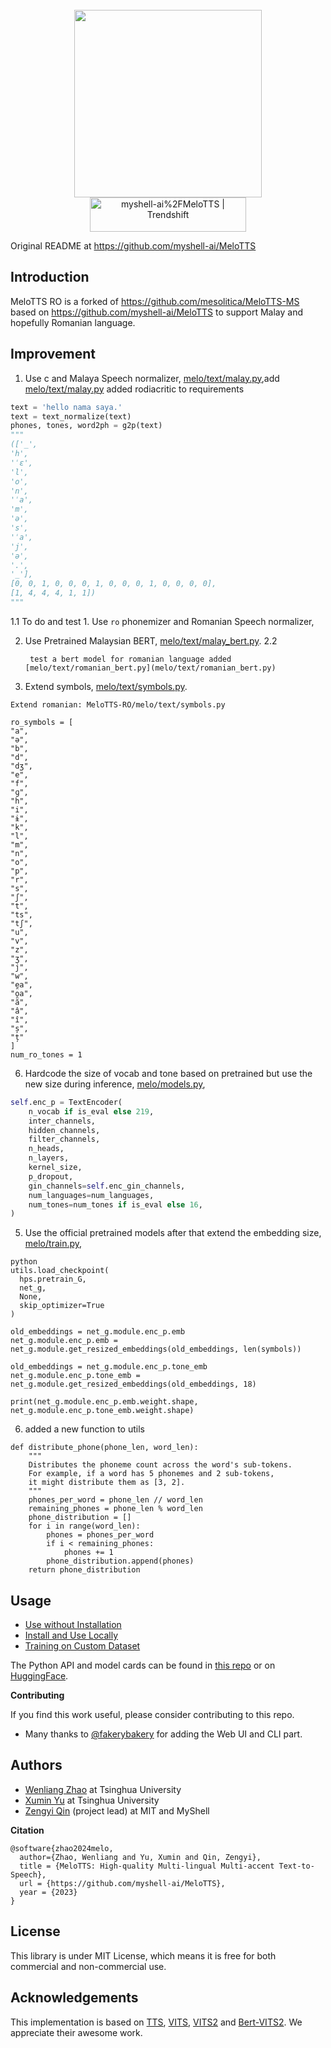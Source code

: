 <div align="center">
  <div>&nbsp;</div>
  <img src="logo.png" width="300"/> <br>
  <a href="https://trendshift.io/repositories/8133" target="_blank"><img src="https://trendshift.io/api/badge/repositories/8133" alt="myshell-ai%2FMeloTTS | Trendshift" style="width: 250px; height: 55px;" width="250" height="55"/></a>
</div>

Original README at https://github.com/myshell-ai/MeloTTS

## Introduction
MeloTTS RO is a forked of https://github.com/mesolitica/MeloTTS-MS based on https://github.com/myshell-ai/MeloTTS to support Malay and hopefully Romanian language.

## Improvement

1. Use c and Malaya Speech normalizer, [melo/text/malay.py](melo/text/malay.py),add [melo/text/malay.py](melo/text/romanian.py) added rodiacritic to requirements

```python
text = 'hello nama saya.'
text = text_normalize(text)
phones, tones, word2ph = g2p(text)
"""
(['_',
'h',
'ˈɛ',
'l',
'o',
'n',
'ˈa',
'm',
'ə',
's',
'ˈa',
'j',
'ə',
'.',
'_'],
[0, 0, 1, 0, 0, 0, 1, 0, 0, 0, 1, 0, 0, 0, 0],
[1, 4, 4, 4, 1, 1])
"""
```


1.1 To do and test 1. Use `ro` phonemizer and Romanian Speech normalizer,


2. Use Pretrained Malaysian BERT, [melo/text/malay_bert.py](melo/text/malay_bert.py).
   2.2
   ```
    test a bert model for romanian language added [melo/text/romanian_bert.py](melo/text/romanian_bert.py)
   ```
   
4. Extend symbols, [melo/text/symbols.py](melo/text/symbols.py).
   
```
Extend romanian: MeloTTS-RO/melo/text/symbols.py

ro_symbols = [
"a",
"ə",
"b",
"d",
"dʒ",
"e",
"f",
"ɡ",
"h",
"i",
"ɨ",
"k",
"l",
"m",
"n",
"o",
"p",
"r",
"s",
"ʃ",
"t",
"ts",
"tʃ",
"u",
"v",
"z",
"ʒ",
"j",
"w",
"e̯a",
"o̯a",
"ă",
"â",
"î",
"ș",
"ț"
]
num_ro_tones = 1
```
6. Hardcode the size of vocab and tone based on pretrained but use the new size during inference, [melo/models.py](melo/models.py), 

```python
self.enc_p = TextEncoder(
    n_vocab if is_eval else 219,
    inter_channels,
    hidden_channels,
    filter_channels,
    n_heads,
    n_layers,
    kernel_size,
    p_dropout,
    gin_channels=self.enc_gin_channels,
    num_languages=num_languages,
    num_tones=num_tones if is_eval else 16,
)
```

5. Use the official pretrained models after that extend the embedding size, [melo/train.py](melo/train.py),


```
python
utils.load_checkpoint(
  hps.pretrain_G,
  net_g,
  None,
  skip_optimizer=True
)

old_embeddings = net_g.module.enc_p.emb
net_g.module.enc_p.emb = net_g.module.get_resized_embeddings(old_embeddings, len(symbols))

old_embeddings = net_g.module.enc_p.tone_emb
net_g.module.enc_p.tone_emb = net_g.module.get_resized_embeddings(old_embeddings, 18)

print(net_g.module.enc_p.emb.weight.shape, net_g.module.enc_p.tone_emb.weight.shape)
```
6. added a new function to utils
```
def distribute_phone(phone_len, word_len):
    """
    Distributes the phoneme count across the word's sub-tokens.
    For example, if a word has 5 phonemes and 2 sub-tokens,
    it might distribute them as [3, 2].
    """
    phones_per_word = phone_len // word_len
    remaining_phones = phone_len % word_len
    phone_distribution = []
    for i in range(word_len):
        phones = phones_per_word
        if i < remaining_phones:
            phones += 1
        phone_distribution.append(phones)
    return phone_distribution
```
   

## Usage
- [Use without Installation](docs/quick_use.md)
- [Install and Use Locally](docs/install.md)
- [Training on Custom Dataset](docs/training.md)

The Python API and model cards can be found in [this repo](https://github.com/myshell-ai/MeloTTS/blob/main/docs/install.md#python-api) or on [HuggingFace](https://huggingface.co/myshell-ai).

**Contributing**

If you find this work useful, please consider contributing to this repo.

- Many thanks to [@fakerybakery](https://github.com/fakerybakery) for adding the Web UI and CLI part.

## Authors

- [Wenliang Zhao](https://wl-zhao.github.io) at Tsinghua University
- [Xumin Yu](https://yuxumin.github.io) at Tsinghua University
- [Zengyi Qin](https://www.qinzy.tech) (project lead) at MIT and MyShell

**Citation**
```
@software{zhao2024melo,
  author={Zhao, Wenliang and Yu, Xumin and Qin, Zengyi},
  title = {MeloTTS: High-quality Multi-lingual Multi-accent Text-to-Speech},
  url = {https://github.com/myshell-ai/MeloTTS},
  year = {2023}
}
```

## License

This library is under MIT License, which means it is free for both commercial and non-commercial use.

## Acknowledgements

This implementation is based on [TTS](https://github.com/coqui-ai/TTS), [VITS](https://github.com/jaywalnut310/vits), [VITS2](https://github.com/daniilrobnikov/vits2) and [Bert-VITS2](https://github.com/fishaudio/Bert-VITS2). We appreciate their awesome work.
